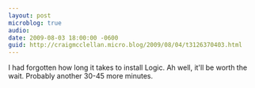```yaml
---
layout: post
microblog: true
audio: 
date: 2009-08-03 18:00:00 -0600
guid: http://craigmcclellan.micro.blog/2009/08/04/t3126370403.html
---
```

I had forgotten how long it takes to install Logic.  Ah well, it'll be worth the wait.  Probably another 30-45 more minutes.

